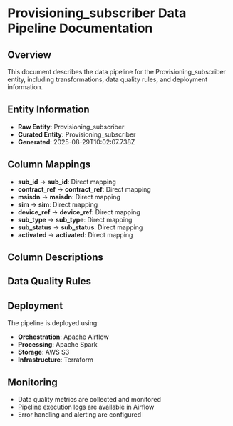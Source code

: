 # Provisioning_subscriber Data Pipeline Documentation

## Overview
This document describes the data pipeline for the Provisioning_subscriber entity, including transformations, data quality rules, and deployment information.

## Entity Information
- **Raw Entity**: Provisioning_subscriber
- **Curated Entity**: Provisioning_subscriber
- **Generated**: 2025-08-29T10:02:07.738Z

## Column Mappings
- **sub_id** → **sub_id**: Direct mapping
- **contract_ref** → **contract_ref**: Direct mapping
- **msisdn** → **msisdn**: Direct mapping
- **sim** → **sim**: Direct mapping
- **device_ref** → **device_ref**: Direct mapping
- **sub_type** → **sub_type**: Direct mapping
- **sub_status** → **sub_status**: Direct mapping
- **activated** → **activated**: Direct mapping

## Column Descriptions


## Data Quality Rules


## Deployment
The pipeline is deployed using:
- **Orchestration**: Apache Airflow
- **Processing**: Apache Spark
- **Storage**: AWS S3
- **Infrastructure**: Terraform

## Monitoring
- Data quality metrics are collected and monitored
- Pipeline execution logs are available in Airflow
- Error handling and alerting are configured